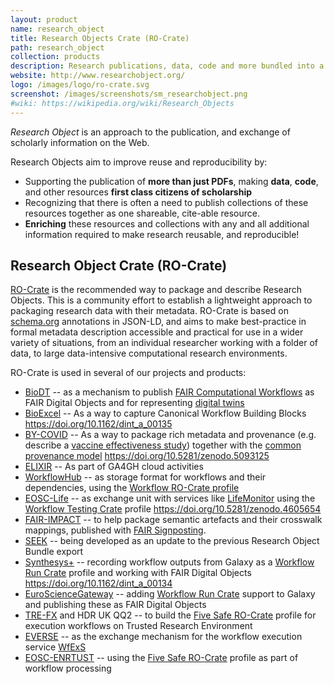 ```yaml
---
layout: product
name: research_object
title: Research Objects Crate (RO-Crate)
path: research_object
collection: products
description: Research publications, data, code and more bundled into a shareable, cite-able, reusable format
website: http://www.researchobject.org/
logo: /images/logo/ro-crate.svg
screenshot: /images/screenshots/sm_researchobject.png
#wiki: https://wikipedia.org/wiki/Research_Objects
---
```


_Research Object_ is an approach to the publication, and exchange of scholarly information on the Web.

Research Objects aim to improve reuse and reproducibility by:

* Supporting the publication of **more than just PDFs**, making **data**, **code**, and other resources **first class citizens of scholarship**
* Recognizing that there is often a need to publish collections of these resources together as one shareable, cite-able resource.
* **Enriching** these resources and collections with any and all additional information required to make research reusable, and reproducible!

## Research Object Crate (RO-Crate)

[RO-Crate](https://w3id.org/ro/crate) is the recommended way to package and describe Research Objects. This is a community effort to establish a lightweight approach to packaging research data with their metadata. RO-Crate is based on [schema.org](https://schema.org/) annotations in JSON-LD, and aims to make best-practice in formal metadata description accessible and practical for use in a wider variety of situations, from an individual researcher working with a folder of data, to large data-intensive computational research environments.

RO-Crate is used in several of our projects and products:

* [BioDT](/projects/biodt/) -- as a mechanism to publish [FAIR Computational Workflows](https://workflows.community/groups/fair/) as FAIR Digital Objects and for representing [digital twins](https://github.com/BioDT/biodt-fair)
* [BioExcel](/projects/bioexcel/) -- As a way to capture Canonical Workflow Building Blocks <https://doi.org/10.1162/dint_a_00135>
* [BY-COVID](/projects/by-covid/) -- As a way to package rich metadata and provenance (e.g. describe a [vaccine effectiveness study](https://w3id.org/ro/doi/10.5281/zenodo.6913045)) together with the [common provenance model](https://w3id.org/cpm/ro-crate/0.2) <https://doi.org/10.5281/zenodo.5093125>
* [ELIXIR](/projects/elixir/) -- As part of GA4GH cloud activities
* [WorkflowHub](/products/workflowhub) -- as storage format for workflows and their dependencies, using the [Workflow RO-Crate profile](https://w3id.org/workflowhub/workflow-ro-crate/) 
* [EOSC-Life](/projects/eosc-life/) -- as exchange unit with services like [LifeMonitor](https://lifemonitor.eu/) using the [Workflow Testing Crate](https://lifemonitor.eu/workflow_testing_ro_crate) profile <https://doi.org/10.5281/zenodo.4605654>
* [FAIR-IMPACT](/projects/fair-impact/) -- to help package semantic artefacts and their crosswalk mappings, published with [FAIR Signposting](https://signposting.org/FAIR/). 
* [SEEK](/products/seek/) -- being developed as an update to the previous Research Object Bundle export
* [Synthesys+](/projects/synthesys/) -- recording workflow outputs from Galaxy as a [Workflow Run Crate](https://www.researchobject.org/workflow-run-crate/) profile and working with FAIR Digital Objects <https://doi.org/10.1162/dint_a_00134>
* [EuroScienceGateway](/projects/eurosciencegateway) -- adding [Workflow Run Crate](https://www.researchobject.org/workflow-run-crate/) support to Galaxy and publishing these as FAIR Digital Objects
* [TRE-FX](/projects/trefx) and HDR UK QQ2 -- to build the [Five Safe RO-Crate](https://w3id.org/5s-crate/) profile for execution workflows on Trusted Research Environment
* [EVERSE](/projects/everse) -- as the exchange mechanism for the workflow execution service [WfExS](https://github.com/inab/WfExS-backend)
* [EOSC-ENRTUST](/projects/entrust) -- using the [Five Safe RO-Crate](https://w3id.org/5s-crate/) profile as part of workflow processing
